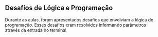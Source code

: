## Desafios de Lógica e Programação

Durante as aulas, foram apresentados desafios que envolviam a lógica de programação. Esses desafios eram resolvidos informando parâmetros através da entrada no terminal.